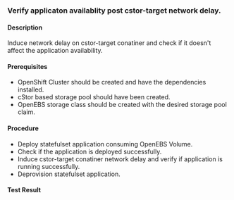 ### Verify applicaton availablity post cstor-target network delay.

#### Description
Induce network delay on cstor-target conatiner and check if it doesn't affect the application availability.

#### Prerequisites
- OpenShift Cluster should be created and have the dependencies installed.
- cStor based storage pool should have been created.
- OpenEBS storage class should be created with the desired storage pool claim.

#### Procedure
- Deploy statefulset application consuming OpenEBS Volume.
- Check if the application is deployed successfully.
- Induce cstor-target conatiner network delay and verify if application is running successfully.
- Deprovision statefulset application.

#### Test Result
